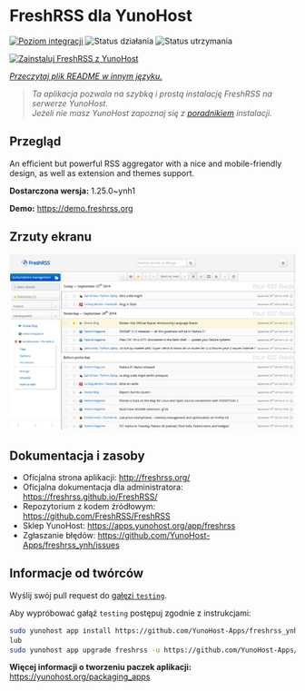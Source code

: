 <!--
To README zostało automatycznie wygenerowane przez <https://github.com/YunoHost/apps/tree/master/tools/readme_generator>
Nie powinno być ono edytowane ręcznie.
-->

# FreshRSS dla YunoHost

[![Poziom integracji](https://apps.yunohost.org/badge/integration/freshrss)](https://ci-apps.yunohost.org/ci/apps/freshrss/)
![Status działania](https://apps.yunohost.org/badge/state/freshrss)
![Status utrzymania](https://apps.yunohost.org/badge/maintained/freshrss)

[![Zainstaluj FreshRSS z YunoHost](https://install-app.yunohost.org/install-with-yunohost.svg)](https://install-app.yunohost.org/?app=freshrss)

*[Przeczytaj plik README w innym języku.](./ALL_README.md)*

> *Ta aplikacja pozwala na szybką i prostą instalację FreshRSS na serwerze YunoHost.*  
> *Jeżeli nie masz YunoHost zapoznaj się z [poradnikiem](https://yunohost.org/install) instalacji.*

## Przegląd

An efficient but powerful RSS aggregator with a nice and mobile-friendly design, as well as extension and themes support.


**Dostarczona wersja:** 1.25.0~ynh1

**Demo:** <https://demo.freshrss.org>

## Zrzuty ekranu

![Zrzut ekranu z FreshRSS](./doc/screenshots/screenshot.png)

## Dokumentacja i zasoby

- Oficjalna strona aplikacji: <http://freshrss.org/>
- Oficjalna dokumentacja dla administratora: <https://freshrss.github.io/FreshRSS/>
- Repozytorium z kodem źródłowym: <https://github.com/FreshRSS/FreshRSS>
- Sklep YunoHost: <https://apps.yunohost.org/app/freshrss>
- Zgłaszanie błędów: <https://github.com/YunoHost-Apps/freshrss_ynh/issues>

## Informacje od twórców

Wyślij swój pull request do [gałęzi `testing`](https://github.com/YunoHost-Apps/freshrss_ynh/tree/testing).

Aby wypróbować gałąź `testing` postępuj zgodnie z instrukcjami:

```bash
sudo yunohost app install https://github.com/YunoHost-Apps/freshrss_ynh/tree/testing --debug
lub
sudo yunohost app upgrade freshrss -u https://github.com/YunoHost-Apps/freshrss_ynh/tree/testing --debug
```

**Więcej informacji o tworzeniu paczek aplikacji:** <https://yunohost.org/packaging_apps>
